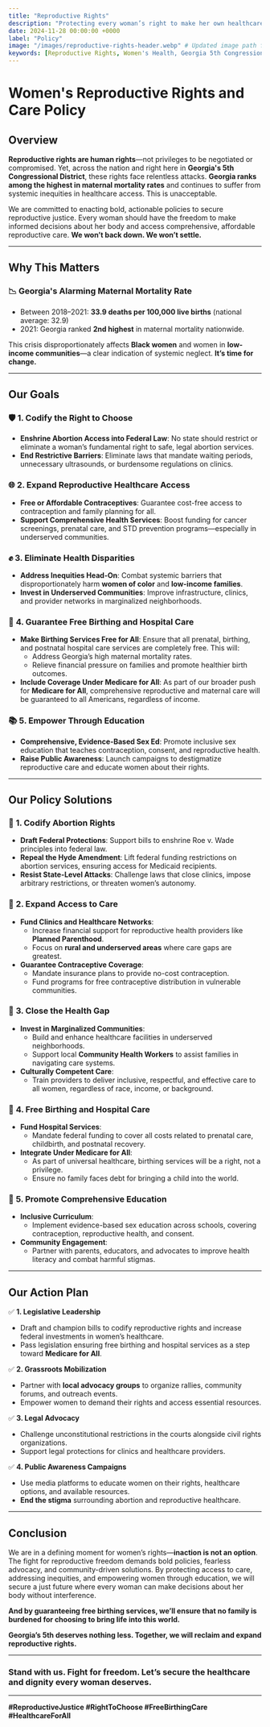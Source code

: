 ```yaml
---
title: "Reproductive Rights"
description: "Protecting every woman’s right to make her own healthcare decisions and ensuring access to comprehensive reproductive care without barriers"
date: 2024-11-28 00:00:00 +0000
label: "Policy"
image: "/images/reproductive-rights-header.webp" # Updated image path for relevance
keywords: [Reproductive Rights, Women's Health, Georgia 5th Congressional District, Healthcare Access, Reproductive Healthcare, Policy for Women, Inclusive Healthcare, Women's Rights, Federal Legislation, Health Equity]
---
```


# Women's Reproductive Rights and Care Policy

## Overview

**Reproductive rights are human rights**—not privileges to be negotiated or compromised. Yet, across the nation and right here in **Georgia's 5th Congressional District**, these rights face relentless attacks. **Georgia ranks among the highest in maternal mortality rates** and continues to suffer from systemic inequities in healthcare access. This is unacceptable.

We are committed to enacting bold, actionable policies to secure reproductive justice. Every woman should have the freedom to make informed decisions about her body and access comprehensive, affordable reproductive care. **We won’t back down. We won’t settle.**

---

## **Why This Matters**

### 📉 **Georgia's Alarming Maternal Mortality Rate**
- Between 2018–2021: **33.9 deaths per 100,000 live births** (national average: 32.9)
- 2021: Georgia ranked **2nd highest** in maternal mortality nationwide.

This crisis disproportionately affects **Black women** and women in **low-income communities**—a clear indication of systemic neglect. **It’s time for change.**

---

## Our Goals

### 🛡️ **1. Codify the Right to Choose**
- **Enshrine Abortion Access into Federal Law**: No state should restrict or eliminate a woman’s fundamental right to safe, legal abortion services.
- **End Restrictive Barriers**: Eliminate laws that mandate waiting periods, unnecessary ultrasounds, or burdensome regulations on clinics.

### 🌐 **2. Expand Reproductive Healthcare Access**
- **Free or Affordable Contraceptives**: Guarantee cost-free access to contraception and family planning for all.
- **Support Comprehensive Health Services**: Boost funding for cancer screenings, prenatal care, and STD prevention programs—especially in underserved communities.

### ✊ **3. Eliminate Health Disparities**
- **Address Inequities Head-On**: Combat systemic barriers that disproportionately harm **women of color** and **low-income families**.
- **Invest in Underserved Communities**: Improve infrastructure, clinics, and provider networks in marginalized neighborhoods.

### 🏥 **4. Guarantee Free Birthing and Hospital Care**
- **Make Birthing Services Free for All**: Ensure that all prenatal, birthing, and postnatal hospital care services are completely free. This will:
  - Address Georgia’s high maternal mortality rates.
  - Relieve financial pressure on families and promote healthier birth outcomes.
- **Include Coverage Under Medicare for All**: As part of our broader push for **Medicare for All**, comprehensive reproductive and maternal care will be guaranteed to all Americans, regardless of income.

### 📚 **5. Empower Through Education**
- **Comprehensive, Evidence-Based Sex Ed**: Promote inclusive sex education that teaches contraception, consent, and reproductive health.
- **Raise Public Awareness**: Launch campaigns to destigmatize reproductive care and educate women about their rights.

---

## **Our Policy Solutions**

### 🔷 **1. Codify Abortion Rights**
- **Draft Federal Protections**: Support bills to enshrine Roe v. Wade principles into federal law.
- **Repeal the Hyde Amendment**: Lift federal funding restrictions on abortion services, ensuring access for Medicaid recipients.
- **Resist State-Level Attacks**: Challenge laws that close clinics, impose arbitrary restrictions, or threaten women’s autonomy.

### 🔷 **2. Expand Access to Care**
- **Fund Clinics and Healthcare Networks**:
  - Increase financial support for reproductive health providers like **Planned Parenthood**.
  - Focus on **rural and underserved areas** where care gaps are greatest.
- **Guarantee Contraceptive Coverage**:
  - Mandate insurance plans to provide no-cost contraception.
  - Fund programs for free contraceptive distribution in vulnerable communities.

### 🔷 **3. Close the Health Gap**
- **Invest in Marginalized Communities**:
  - Build and enhance healthcare facilities in underserved neighborhoods.
  - Support local **Community Health Workers** to assist families in navigating care systems.
- **Culturally Competent Care**:
  - Train providers to deliver inclusive, respectful, and effective care to all women, regardless of race, income, or background.

### 🔷 **4. Free Birthing and Hospital Care**
- **Fund Hospital Services**:
  - Mandate federal funding to cover all costs related to prenatal care, childbirth, and postnatal recovery.
- **Integrate Under Medicare for All**:
  - As part of universal healthcare, birthing services will be a right, not a privilege.
  - Ensure no family faces debt for bringing a child into the world.

### 🔷 **5. Promote Comprehensive Education**
- **Inclusive Curriculum**:
  - Implement evidence-based sex education across schools, covering contraception, reproductive health, and consent.
- **Community Engagement**:
  - Partner with parents, educators, and advocates to improve health literacy and combat harmful stigmas.

---

## **Our Action Plan**

✅ **1. Legislative Leadership**
- Draft and champion bills to codify reproductive rights and increase federal investments in women’s healthcare.
- Pass legislation ensuring free birthing and hospital services as a step toward **Medicare for All**.

✅ **2. Grassroots Mobilization**
- Partner with **local advocacy groups** to organize rallies, community forums, and outreach events.
- Empower women to demand their rights and access essential resources.

✅ **3. Legal Advocacy**
- Challenge unconstitutional restrictions in the courts alongside civil rights organizations.
- Support legal protections for clinics and healthcare providers.

✅ **4. Public Awareness Campaigns**
- Use media platforms to educate women on their rights, healthcare options, and available resources.
- **End the stigma** surrounding abortion and reproductive healthcare.

---

## Conclusion

We are in a defining moment for women’s rights—**inaction is not an option**. The fight for reproductive freedom demands bold policies, fearless advocacy, and community-driven solutions. By protecting access to care, addressing inequities, and empowering women through education, we will secure a just future where every woman can make decisions about her body without interference.

**And by guaranteeing free birthing services, we’ll ensure that no family is burdened for choosing to bring life into this world.**

**Georgia’s 5th deserves nothing less. Together, we will reclaim and expand reproductive rights.**  

---

### **Stand with us. Fight for freedom. Let’s secure the healthcare and dignity every woman deserves.**

---
**#ReproductiveJustice #RightToChoose #FreeBirthingCare #HealthcareForAll**